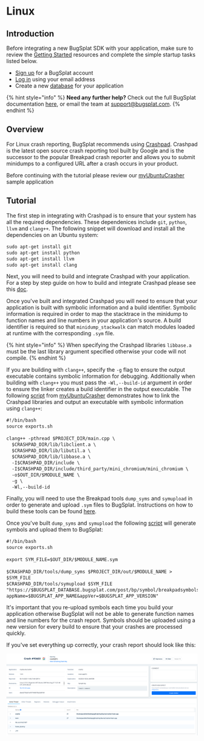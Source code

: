 # Linux

## Introduction

Before integrating a new BugSplat SDK with your application, make sure to review the [Getting Started](../../) resources and complete the simple startup tasks listed below.

* [Sign up](https://app.bugsplat.com/v2/sign-up) for a BugSplat account
* [Log in](https://app.bugsplat.com/auth0/login) using your email address
* Create a new [database](https://app.bugsplat.com/v2/company) for your application

{% hint style="info" %}
**Need any further help?** Check out the full BugSplat documentation [here](../../../../), or email the team at [support@bugsplat.com](mailto:support@bugsplat.com).
{% endhint %}

## Overview

For Linux crash reporting, BugSplat recommends using [Crashpad](https://chromium.googlesource.com/crashpad/crashpad). Crashpad is the latest open source crash reporting tool built by Google and is the successor to the popular Breakpad crash reporter and allows you to submit minidumps to a configured URL after a crash occurs in your product.

Before continuing with the tutorial please review our [myUbuntuCrasher](https://github.com/BugSplat-Git/myUbuntuCrasher) sample application

## Tutorial

The first step in integrating with Crashpad is to ensure that your system has all the required dependencies. These dependenices include `git`, `python`, `llvm` and `clang++`. The following snippet will download and install all the dependencies on an Ubuntu system:

```text
sudo apt-get install git
sudo apt-get install python
sudo apt-get install llvm
sudo apt-get install clang
```

Next, you will need to build and integrate Crashpad with your application. For a step by step guide on how to build and integrate Crashpad please see this [doc](../cross-platform/crashpad/).

Once you've built and integrated Crashpad you will need to ensure that your application is built with symbolic information and a build identifier. Symbolic information is required in order to map the stacktrace in the minidump to function names and line numbers in your application's source. A build identifier is required so that `minidump_stackwalk` can match modules loaded at runtime with the corresponding `.sym` file.

{% hint style="info" %}
When specifying the Crashpad libraries `libbase.a` must be the last library argument specified otherwise your code will not compile.
{% endhint %}

If you are building with `clang++`, specify the `-g` flag to ensure the output executable contains symbolic information for debugging. Additionally when building with `clang++` you must pass the `-Wl,--build-id` argument in order to ensure the linker creates a build identifier in the output executable. The following [script](https://github.com/BugSplat-Git/myUbuntuCrasher/blob/master/scripts/compile.sh) from [myUbuntuCrasher](https://github.com/BugSplat-Git/myUbuntuCrasher) demonstrates how to link the Crashpad libraries and output an executable with symbolic information using `clang++`:

```text
#!/bin/bash
source exports.sh

clang++ -pthread $PROJECT_DIR/main.cpp \
  $CRASHPAD_DIR/lib/libclient.a \
  $CRASHPAD_DIR/lib/libutil.a \
  $CRASHPAD_DIR/lib/libbase.a \
  -I$CRASHPAD_DIR/include \
  -I$CRASHPAD_DIR/include/third_party/mini_chromium/mini_chromium \
  -o$OUT_DIR/$MODULE_NAME \
  -g \
  -Wl,--build-id
```

Finally, you will need to use the Breakpad tools `dump_syms` and `symupload` in order to generate and upload `.sym` files to BugSplat. Instructions on how to build these tools can be found [here](../cross-platform/crashpad/how-to-build-google-crashpad.md#building-crashpad).

Once you've built `dump_syms` and `symupload` the following [script](https://github.com/BugSplat-Git/myUbuntuCrasher/blob/master/scripts/symbols.sh) will generate symbols and upload them to BugSplat:

```text
#!/bin/bash
source exports.sh

export SYM_FILE=$OUT_DIR/$MODULE_NAME.sym

$CRASHPAD_DIR/tools/dump_syms $PROJECT_DIR/out/$MODULE_NAME > $SYM_FILE
$CRASHPAD_DIR/tools/symupload $SYM_FILE "https://$BUGSPLAT_DATABASE.bugsplat.com/post/bp/symbol/breakpadsymbols.php?appName=$BUGSPLAT_APP_NAME&appVer=$BUGSPLAT_APP_VERSION"
```

It's important that you re-upload symbols each time you build your application otherwise BugSplat will not be able to generate function names and line numbers for the crash report. Symbols should be uploaded using a new version for every build to ensure that your crashes are processed quickly.

If you've set everything up correctly, your crash report should look like this:

![Linux crash example](../../../../.gitbook/assets/linux-crash.png)

